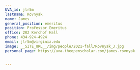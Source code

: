 ```yaml
---
UVA_id: jlr5m
lastname: Rovnyak
name: James
general_position: emeritus
position: Professor Emeritus
office: 202 Kerchof Hall
phone: 434-924-4924
email: jlr5m@virginia.edu
image: __SITE_URL__/img/people/2021-fall/Rovnyak_J.jpg
personal_page: https://uva.theopenscholar.com/james-rovnyak


---
```


